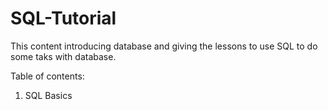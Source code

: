 # SQL-Tutorial
This content introducing database and giving the lessons to use SQL to do some taks with database.

Table of contents:
1. SQL Basics
